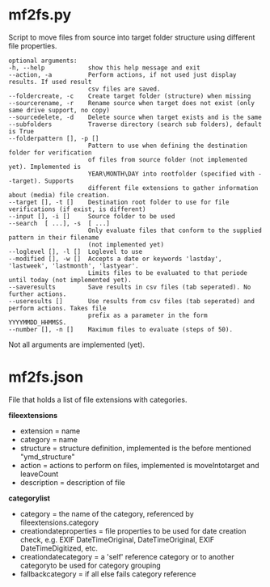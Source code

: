 # mf2fs.py
Script to move files from source into target folder structure using different file properties.

    optional arguments:
    -h, --help            show this help message and exit
    --action, -a          Perform actions, if not used just display results. If used result 
                          csv files are saved.
    --foldercreate, -c    Create target folder (structure) when missing
    --sourcerename, -r    Rename source when target does not exist (only same drive support, no copy)
    --sourcedelete, -d    Delete source when target exists and is the same
    --subfolders          Traverse directory (search sub folders), default is True
    --folderpattern [], -p []
                          Pattern to use when defining the destination folder for verification 
                          of files from source folder (not implemented yet). Implemented is 
                          YEAR\MONTH\DAY into rootfolder (specified with --target). Supports 
                          different file extensions to gather information about (media) file creation.
    --target [], -t []    Destination root folder to use for file verifications (if exist, is different)
    --input [], -i []     Source folder to be used
    --search  [ ...], -s  [ ...]
                          Only evaluate files that conform to the supplied pattern in their filename
                          (not implemented yet)
    --loglevel [], -l []  Loglevel to use
    --modified [], -w []  Accepts a date or keywords 'lastday', 'lastweek', 'lastmonth', 'lastyear'.
                          Limits files to be evaluated to that periode until today (not implemented yet).
    --saveresults         Save results in csv files (tab seperated). No further actions.
    --useresults []       Use results from csv files (tab seperated) and perform actions. Takes file 
                          prefix as a parameter in the form YYYYMMDD_HHMMSS.
    --number [], -n []    Maximum files to evaluate (steps of 50).

Not all arguments are implemented (yet).

# mf2fs.json
File that holds a list of file extensions with categories.

**fileextensions**
- extension = name 
- category = name
- structure = structure definition, implemented is the before mentioned "ymd_structure"
- action = actions to perform on files, implemented is moveIntotarget and leaveCount 
- description = description of file

**categorylist**
- category = the name of the category, referenced by fileextensions.category
- creationdateproperties = file properties to be used for date creation check, e.g. EXIF DateTimeOriginal, DateTimeOriginal, EXIF DateTimeDigitized, etc.
- creationdatecategory = a 'self' reference category or to another categoryto be used for category grouping 
- fallbackcategory = if all else fails category reference
